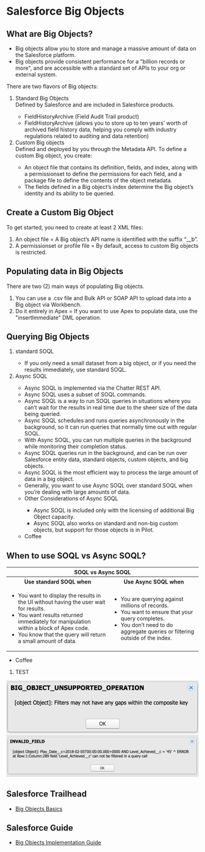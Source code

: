 # Salesforce Big Objects

## What are Big Objects?

<ul>
<li>Big objects allow you to store and manage a massive amount of data on the Salesforce platform.</li>
<li>Big objects provide consistent performance for a "billion records or more", and are accessible with a standard set of APIs to your org or external system.</li>
</ul>

There are two flavors of Big objects:

<ol type="1">
<li>Standard Big Objects</li>
Defined by Salesforce and are included in Salesforce products.
<ul>
<li>FieldHistoryArchive (Field Audit Trail product)</li>
<li>FieldHistoryArchive (allows you to store up to ten years’ worth of archived field history data, helping you comply with industry regulations related to auditing and data retention)</li>
</ul>
<li>Custom Big objects</li>
Defined and deployed by you through the Metadata API.
To define a custom Big object, you create:
<ul>
<li>An object file that contains its definition, fields, and index, along with a permissionset to define the permissions for each field, and a package file to define the contents of the object metadata.</li>
<li>The fields defined in a Big object’s index determine the Big object’s identity and its ability to be queried.</li>
</ul>
</ol>

## Create a Custom Big Object
To get started, you need to create at least 2 XML files:
<ol type="1">
<li>An object file = A Big object’s API name is identified with the suffix “__b”.</li>
<li>A permissionset or profile file = By default, access to custom Big objects is restricted.</li>
</ol>

## Populating data in Big Objects
There are two (2) main ways of populating Big objects.
<ol type="1">
<li>You can use a .csv file and Bulk API or SOAP API to upload data into a Big object via Workbench.</li>
<li>Do it entirely in Apex = If you want to use Apex to populate data, use the "insertImmediate" DML operation.</li>
</ol>

## Querying Big Objects
<ol type="1">
<li>standard SOQL</li>
<ul>
<li>If you only need a small dataset from a big object, or if you need the results immediately, use standard SOQL.</li>
</ul>
<li>Async SOQL</li>
<ul>
<li>Async SOQL is implemented via the Chatter REST API.</li>
<li>Async SOQL uses a subset of SOQL commands.</li>
<li>Async SOQL is a way to run SOQL queries in situations where you can’t wait for the results in real time due to the sheer size of the data being queried.</li>
<li>Async SOQL schedules and runs queries asynchronously in the background, so it can run queries that normally time out with regular SOQL.</li>
<li>With Async SOQL, you can run multiple queries in the background while monitoring their completion status.</li>
<li>Async SOQL queries run in the background, and can be run over Salesforce entity data, standard objects, custom objects, and big objects.</li>
<li>Async SOQL is the most efficient way to process the large amount of data in a big object.</li>
<li>Generally, you want to use Async SOQL over standard SOQL when you’re dealing with large amounts of data.</li>
<li>Other Considerations of Async SOQL</li>
<ul>
<li>Async SOQL is included only with the licensing of additional Big Object capacity.</li>
<li>Async SOQL also works on standard and non-big custom objects, but support for those objects is in Pilot.</li>
</ul>
<li>Coffee</li>
</ul>
</ol>

## When to use SOQL vs Async SOQL?

<table>
	<tr>
		<th colspan="2">SOQL vs Async SOQL</th>
	</tr>
	<tr>
		<th>Use standard SOQL when</th>
		<th>Use Async SOQL when</th>
	</tr>
	<tr>
		<td>
			<ul>
				<li>You want to display the results in the UI without having the user wait for results.</li>
				<li>You want results returned immediately for manipulation within a block of Apex code.</li>
				<li>You know that the query will return a small amount of data.</li>
			</ul>
		</td>
		<td>
			<ul>
				<li>You are querying against millions of records.</li>
				<li>You want to ensure that your query completes.</li>
				<li>You don’t need to do aggregate queries or filtering outside of the index.</li>
			</ul>
		</td>
	</tr>
</table>









<ul>
<li>Coffee</li>
</ul>

<ol type="1">
<li>TEST</li>
</ol>


<img src="supportedimages/image1.png"/>
<img src="supportedimages/image2.png"/>

## Salesforce Trailhead
<ul>
<li><a href="https://trailhead.salesforce.com/content/learn/modules/big_objects" target="_blank" alt="Big Objects Basics">Big Objects Basics</a></li>
</ul>

## Salesforce Guide
<ul>
<li><a href="https://developer.salesforce.com/docs/atlas.en-us.216.0.bigobjects.meta/bigobjects/big_object.htm" target="_blank" alt="Big Objects Implementation Guide">Big Objects Implementation Guide</a></li>
</ul>
